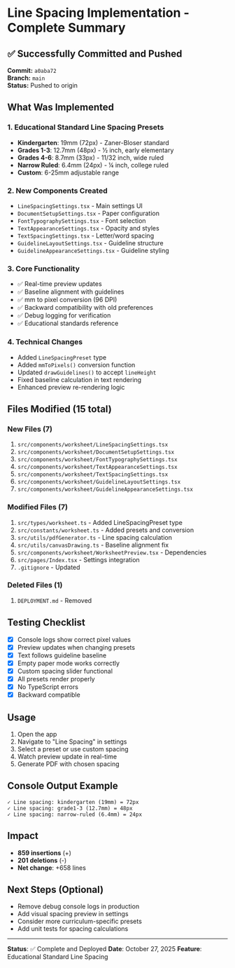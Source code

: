 # Line Spacing Implementation - Complete Summary

## ✅ Successfully Committed and Pushed

**Commit:** `a0aba72`  
**Branch:** `main`  
**Status:** Pushed to origin

## What Was Implemented

### 1. Educational Standard Line Spacing Presets
- **Kindergarten**: 19mm (72px) - Zaner-Bloser standard
- **Grades 1-3**: 12.7mm (48px) - ½ inch, early elementary
- **Grades 4-6**: 8.7mm (33px) - 11/32 inch, wide ruled
- **Narrow Ruled**: 6.4mm (24px) - ¼ inch, college ruled
- **Custom**: 6-25mm adjustable range

### 2. New Components Created
- `LineSpacingSettings.tsx` - Main settings UI
- `DocumentSetupSettings.tsx` - Paper configuration
- `FontTypographySettings.tsx` - Font selection
- `TextAppearanceSettings.tsx` - Opacity and styles
- `TextSpacingSettings.tsx` - Letter/word spacing
- `GuidelineLayoutSettings.tsx` - Guideline structure
- `GuidelineAppearanceSettings.tsx` - Guideline styling

### 3. Core Functionality
- ✅ Real-time preview updates
- ✅ Baseline alignment with guidelines
- ✅ mm to pixel conversion (96 DPI)
- ✅ Backward compatibility with old preferences
- ✅ Debug logging for verification
- ✅ Educational standards reference

### 4. Technical Changes
- Added `LineSpacingPreset` type
- Added `mmToPixels()` conversion function
- Updated `drawGuidelines()` to accept `lineHeight`
- Fixed baseline calculation in text rendering
- Enhanced preview re-rendering logic

## Files Modified (15 total)

### New Files (7)
1. `src/components/worksheet/LineSpacingSettings.tsx`
2. `src/components/worksheet/DocumentSetupSettings.tsx`
3. `src/components/worksheet/FontTypographySettings.tsx`
4. `src/components/worksheet/TextAppearanceSettings.tsx`
5. `src/components/worksheet/TextSpacingSettings.tsx`
6. `src/components/worksheet/GuidelineLayoutSettings.tsx`
7. `src/components/worksheet/GuidelineAppearanceSettings.tsx`

### Modified Files (7)
1. `src/types/worksheet.ts` - Added LineSpacingPreset type
2. `src/constants/worksheet.ts` - Added presets and conversion
3. `src/utils/pdfGenerator.ts` - Line spacing calculation
4. `src/utils/canvasDrawing.ts` - Baseline alignment fix
5. `src/components/worksheet/WorksheetPreview.tsx` - Dependencies
6. `src/pages/Index.tsx` - Settings integration
7. `.gitignore` - Updated

### Deleted Files (1)
1. `DEPLOYMENT.md` - Removed

## Testing Checklist

- [x] Console logs show correct pixel values
- [x] Preview updates when changing presets
- [x] Text follows guideline baseline
- [x] Empty paper mode works correctly
- [x] Custom spacing slider functional
- [x] All presets render properly
- [x] No TypeScript errors
- [x] Backward compatible

## Usage

1. Open the app
2. Navigate to "Line Spacing" in settings
3. Select a preset or use custom spacing
4. Watch preview update in real-time
5. Generate PDF with chosen spacing

## Console Output Example
```
✓ Line spacing: kindergarten (19mm) = 72px
✓ Line spacing: grade1-3 (12.7mm) = 48px
✓ Line spacing: narrow-ruled (6.4mm) = 24px
```

## Impact

- **859 insertions** (+)
- **201 deletions** (-)
- **Net change**: +658 lines

## Next Steps (Optional)

- Remove debug console logs in production
- Add visual spacing preview in settings
- Consider more curriculum-specific presets
- Add unit tests for spacing calculations

---

**Status**: ✅ Complete and Deployed
**Date**: October 27, 2025
**Feature**: Educational Standard Line Spacing
